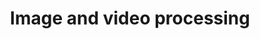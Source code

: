 ---
type: "code"
layout: "list2"

title: "Image and video processing"
img: "cubo.webp"
link: "./image_video_processing"
description: ""
weight: 4
---